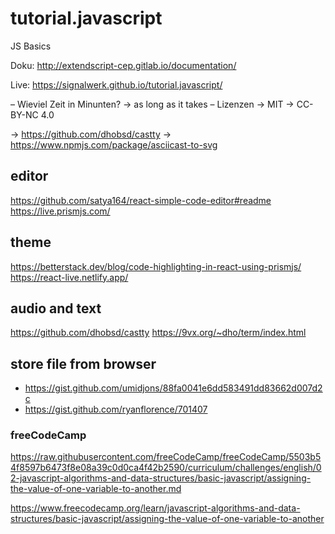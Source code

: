 # tutorial.javascript




JS Basics

Doku:
http://extendscript-cep.gitlab.io/documentation/

Live:
https://signalwerk.github.io/tutorial.javascript/


– Wieviel Zeit in Minunten? → as long as it takes
– Lizenzen → MIT → CC-BY-NC 4.0

→ https://github.com/dhobsd/castty
→ https://www.npmjs.com/package/asciicast-to-svg


## editor
https://github.com/satya164/react-simple-code-editor#readme
https://live.prismjs.com/

## theme
https://betterstack.dev/blog/code-highlighting-in-react-using-prismjs/
https://react-live.netlify.app/ 

## audio and text
https://github.com/dhobsd/castty
https://9vx.org/~dho/term/index.html


## store file from browser
* https://gist.github.com/umidjons/88fa0041e6dd583491dd83662d007d2c
* https://gist.github.com/ryanflorence/701407


### freeCodeCamp
https://raw.githubusercontent.com/freeCodeCamp/freeCodeCamp/5503b54f8597b6473f8e08a39c0d0ca4f42b2590/curriculum/challenges/english/02-javascript-algorithms-and-data-structures/basic-javascript/assigning-the-value-of-one-variable-to-another.md

https://www.freecodecamp.org/learn/javascript-algorithms-and-data-structures/basic-javascript/assigning-the-value-of-one-variable-to-another



